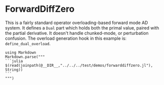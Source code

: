 # ForwardDiffZero
This is a fairly standard operator overloading-based forward mode AD system.
It defines a `Dual` part which holds both the primal value, paired with the partial derivative.
It doesn't handle chunked-mode, or perturbation confusion.
The overload generation hook in this example is: `define_dual_overload`.

````@eval
using Markdown
Markdown.parse("""
```julia
$(read(joinpath(@__DIR__,"../../../test/demos/forwarddiffzero.jl"), String))
```
""")
````
